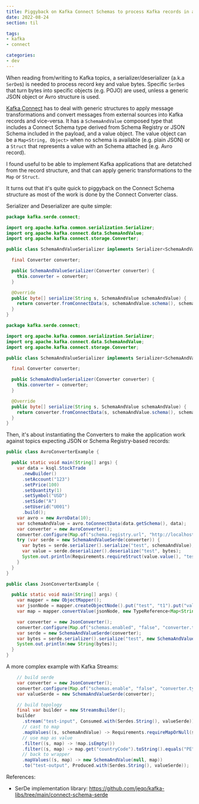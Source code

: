 ```yaml
---
title: Piggyback on Kafka Connect Schemas to process Kafka records in a generic way
date: 2022-08-24
section: til

tags:
- kafka
- connect

categories:
- dev
---
```


When reading from/writing to Kafka topics, a serializer/deserializer (a.k.a `SerDe`s) is needed to process record key and value bytes.
Specific `SerDe`s that turn bytes into specific objects (e.g. POJO) are used, unless a generic JSON object or Avro structure is used.

[Kafka Connect](https://kafka.apache.org/documentation/#connect)
has to deal with generic structures to apply message transformations and convert messages from external sources into Kafka records and vice-versa.
It has a `SchemaAndValue` composed type that includes a Connect Schema type derived from Schema Registry or JSON Schema included in the payload,
and a value object.
The value object can be a `Map<String, Object>` when no schema is available (e.g. plain JSON) 
or a `Struct` that represents a value with an Schema attached (e.g. Avro record).

I found useful to be able to implement Kafka applications that are detatched from the record structure,
and that can apply generic transformations to the `Map` or `Struct`.

<!-- more -->

It turns out that it's quite quick to piggyback on the Connect Schema structure as most of the work is done by the Connect Converter class.

Serializer and Deserializer are quite simple:

```java
package kafka.serde.connect;

import org.apache.kafka.common.serialization.Serializer;
import org.apache.kafka.connect.data.SchemaAndValue;
import org.apache.kafka.connect.storage.Converter;

public class SchemaAndValueSerializer implements Serializer<SchemaAndValue> {

  final Converter converter;

  public SchemaAndValueSerializer(Converter converter) {
    this.converter = converter;
  }

  @Override
  public byte[] serialize(String s, SchemaAndValue schemaAndValue) {
    return converter.fromConnectData(s, schemaAndValue.schema(), schemaAndValue.value());
  }
}
```

```java
package kafka.serde.connect;

import org.apache.kafka.common.serialization.Serializer;
import org.apache.kafka.connect.data.SchemaAndValue;
import org.apache.kafka.connect.storage.Converter;

public class SchemaAndValueSerializer implements Serializer<SchemaAndValue> {

  final Converter converter;

  public SchemaAndValueSerializer(Converter converter) {
    this.converter = converter;
  }

  @Override
  public byte[] serialize(String s, SchemaAndValue schemaAndValue) {
    return converter.fromConnectData(s, schemaAndValue.schema(), schemaAndValue.value());
  }
}
```

Then, it's about instantiating the Converters to make the application work against topics expecting JSON or Schema Registry-based records:

```java
public class AvroConverterExample {

  public static void main(String[] args) {
    var data = ksql.StockTrade
      .newBuilder()
      .setAccount("123")
      .setPrice(100)
      .setQuantity(1)
      .setSymbol("USD")
      .setSide("A")
      .setUserid("U001")
      .build();
    var avro = new AvroData(10);
    var schemaAndValue = avro.toConnectData(data.getSchema(), data);
    var converter = new AvroConverter();
    converter.configure(Map.of("schema.registry.url", "http://localhost:8081"), false);
    try (var serde = new SchemaAndValueSerde(converter)) {
      var bytes = serde.serializer().serialize("test", schemaAndValue);
      var value = serde.deserializer().deserialize("test", bytes);
      System.out.println(Requirements.requireStruct(value.value(), "test").get("account"));
    }
  }
}
```

```java
public class JsonConverterExample {

  public static void main(String[] args) {
    var mapper = new ObjectMapper();
    var jsonNode = mapper.createObjectNode().put("test", "t1").put("value", "v1");
    var map = mapper.convertValue(jsonNode, new TypeReference<Map<String, Object>>() {});

    var converter = new JsonConverter();
    converter.configure(Map.of("schemas.enabled", "false", "converter.type", "value"));
    var serde = new SchemaAndValueSerde(converter);
    var bytes = serde.serializer().serialize("test", new SchemaAndValue(null, map));
    System.out.println(new String(bytes));
  }
}
```

A more complex example with Kafka Streams:

```java
    // build serde
    var converter = new JsonConverter();
    converter.configure(Map.of("schemas.enable", "false", "converter.type", "value"));
    var valueSerde = new SchemaAndValueSerde(converter);

    // build topology
    final var builder = new StreamsBuilder();
    builder
      .stream("test-input", Consumed.with(Serdes.String(), valueSerde))
      // cast to map
      .mapValues((s, schemaAndValue) -> Requirements.requireMapOrNull(schemaAndValue.value(), "testing")) 
      // use map as value
      .filter((s, map) -> !map.isEmpty())
      .filter((s, map) -> map.get("countryCode").toString().equals("PE")) 
      // back to wrapper
      .mapValues((s, map) -> new SchemaAndValue(null, map))
      .to("test-output", Produced.with(Serdes.String(), valueSerde));
```

References:

- SerDe implementation library: <https://github.com/jeqo/kafka-libs/tree/main/connect-schema-serde>
